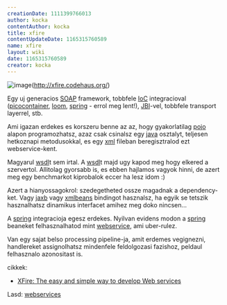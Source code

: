 ```yaml
---
creationDate: 1111399766013 
author: kocka 
contentAuthor: kocka 
title: xfire 
contentUpdateDate: 1165315760589 
name: xfire 
layout: wiki 
date: 1165315760589 
creator: kocka 
---
```

![image](http://xfire.codehaus.org/xfire_logo.jpg)(http://xfire.codehaus.org/)

Egy uj generacios [SOAP](SOAP.html) framework, tobbfele [IoC](ioc.html) integracioval ([picocontainer](picocontainer.html), [loom](loom.html), [spring](spring.html) - errol meg lent!), [JBI](JBI.html)-vel, tobbfele transport layerrel, stb.

Ami igazan erdekes es korszeru benne az az, hogy gyakorlatilag [pojo](pojo.html) alapon programozhatsz, azaz csak csinalsz egy [java](java.html) osztalyt, teljesen hetkoznapi metodusokkal, es egy [xml](XML.html) fileban beregisztralod ezt webservice-kent.

Magyarul [wsdl](WSDL.html)t sem irtal. A [wsdl](WSDL.html)t majd ugy kapod meg hogy elkered a szervertol. Allitolag gyorsabb is, es ebben hajlamos vagyok hinni, de azert meg egy benchmarkot kiprobalok eccer ha lesz idom :)

Azert a hianyossagokrol: szedegetheted ossze magadnak a dependency-ket. Vagy [jaxb](jaxb.html) vagy [xmlbeans](Missing.html) bindingot hasznalsz, ha egyik se tetszik hasznalhatsz dinamikus interfacet amihez meg doko nincsen...

A [spring](spring.html) integracioja egesz erdekes. Nyilvan evidens modon a [spring](spring.html) beaneket felhasznalhatod mint [webservice](Missing.html), ami uber-rulez.

Van egy sajat belso processing pipeline-ja, amit erdemes vegignezni, handlereket assignolhatsz mindenfele feldolgozasi fazishoz, peldaul felhasznalo azonositast is.

cikkek:

*   [XFire: The easy and simple way to develop Web services](http://www.javaworld.com/javaworld/jw-05-2006/jw-0501-xfire_p.html)



Lasd: [webservices](WebServices.html)




